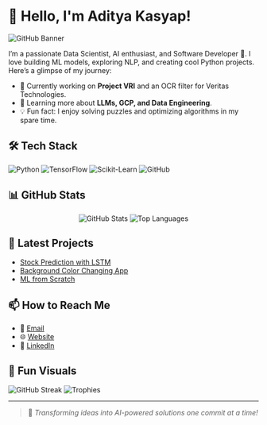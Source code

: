 # 👋 Hello, I'm Aditya Kasyap!

![GitHub Banner](https://github.com/thekasyap/training-raw/assets/banner.png)

I’m a passionate Data Scientist, AI enthusiast, and Software Developer 🚀. I love building ML models, exploring NLP, and creating cool Python projects. Here’s a glimpse of my journey:

- 🔭 Currently working on **Project VRI** and an OCR filter for Veritas Technologies.
- 🌱 Learning more about **LLMs, GCP, and Data Engineering**.
- 💡 Fun fact: I enjoy solving puzzles and optimizing algorithms in my spare time.

## 🛠️ Tech Stack
![Python](https://img.shields.io/badge/Python-3776AB?style=for-the-badge&logo=python&logoColor=white)
![TensorFlow](https://img.shields.io/badge/TensorFlow-FF6F00?style=for-the-badge&logo=tensorflow&logoColor=white)
![Scikit-Learn](https://img.shields.io/badge/Scikit_Learn-F7931E?style=for-the-badge&logo=scikit-learn&logoColor=white)
![GitHub](https://img.shields.io/badge/GitHub-181717?style=for-the-badge&logo=github&logoColor=white)

## 📊 GitHub Stats
<p align="center">
  <img src="https://github-readme-stats.vercel.app/api?username=thekasyap&show_icons=true&theme=radical" alt="GitHub Stats" />
  <img src="https://github-readme-stats.vercel.app/api/top-langs/?username=thekasyap&layout=compact&theme=radical" alt="Top Languages" />
</p>

## 🚀 Latest Projects
- [Stock Prediction with LSTM](https://github.com/thekasyap/Stock_Prediction)
- [Background Color Changing App](https://github.com/thekasyap/BackgroundColourChangingApp)
- [ML from Scratch](https://github.com/thekasyap/ML_from_Scratch)

## 📫 How to Reach Me
- 📧 [Email](mailto:thekasyap@gmail.com)
- 🌐 [Website](https://www.thekasyap.uk)
- 💼 [LinkedIn](https://linkedin.com/in/thekasyap)

## 🎨 Fun Visuals
![GitHub Streak](https://github-readme-streak-stats.herokuapp.com/?user=thekasyap&theme=radical)
![Trophies](https://github-profile-trophy.vercel.app/?username=thekasyap&theme=gruvbox)

---
> 🚀 *Transforming ideas into AI-powered solutions one commit at a time!*

